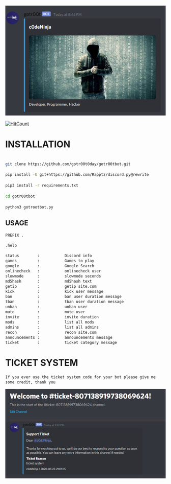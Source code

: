 ![alt text](https://github.com/gotr00t0day/gotr00tbot/blob/master/img/gotrootbot.png)

[![HitCount](http://hits.dwyl.com/gotr00t0day/gotr00tbot.svg)](http://hits.dwyl.com/gotr00t0day/gotr00tbot)

# INSTALLATION

```bash

git clone https://github.com/gotr00t0day/gotr00tbot.git

pip install -U git+https://github.com/Rapptz/discord.py@rewrite

pip3 install -r requirements.txt

cd gotr00tbot

python3 gotrootbot.py

```

## USAGE

```
PREFIX .

.help

status        :           Discord info
games         :           Games to play
google        :           Google Search
onlinecheck   :           onlinecheck user
slowmode      :           slowmode seconds
md5hash       :           md5hash text  
getip         :           getip site.com       
kick          :           kick user message 
ban           :           ban user duration message
tban          :           tban user duration message
unban         :           unban user
mute          :           mute user
invite        :           invite duration
mods          :           list all mods
admins        :           list all admins
recon         :           recon site.com
announcements :           announcements message
ticket        :           ticket category message

```

# TICKET SYSTEM

```
If you ever use the ticket system code for your bot please give me some credit, thank you
```

![alt text](https://github.com/gotr00t0day/gotr00tbot/blob/master/img/ticketsystem.png)

